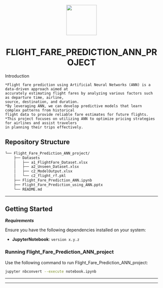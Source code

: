 <p align="center">
  <img src="https://cdn-icons-png.flaticon.com/512/6295/6295417.png" width="100" />
</p>
<p align="center">
    <h1 align="center">FLIGHT_FARE_PREDICTION_ANN_PROJECT</h1>
</p>
Introduction





```
*Flight fare prediction using Artificial Neural Networks (ANN) is a data-driven approach aimed at
accurately estimating flight fares by analyzing various factors such as departure time, airline,
source, destination, and duration.
*By leveraging ANN, we can develop predictive models that learn complex patterns from historical
flight data to provide reliable fare estimates for future flights.
*This project focuses on utilizing ANN to optimize pricing strategies for airlines and assist travelers
in planning their trips effectively.
```



## Repository Structure

```sh
└── Flight_Fare_Prediction_ANN_project/
    ├── Datasets
    │   ├── a1_FlightFare_Dataset.xlsx
    │   ├── a2_Unseen_Dataset.xlsx
    │   ├── c2_ModelOutput.xlsx
    │   └── c2_flight_rf.pkl
    ├── Flight_Fare_Prediction_ANN.ipynb
    ├── Flight_Fare_Prediction_using_ANN.pptx
    └── README.md
```

---

##  Getting Started

***Requirements***

Ensure you have the following dependencies installed on your system:

* **JupyterNotebook**: `version x.y.z`

###  Running Flight_Fare_Prediction_ANN_project

Use the following command to run Flight_Fare_Prediction_ANN_project:

```sh
jupyter nbconvert --execute notebook.ipynb
```

</details>

---

---
